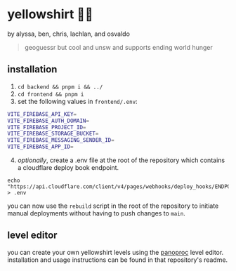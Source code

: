 # yellowshirt 👕💛

by alyssa, ben, chris, lachlan, and osvaldo

> geoguessr but cool and unsw and supports ending world hunger

## installation

1. `cd backend && pnpm i && ../`
2. `cd frontend && pnpm i`
3. set the following values in `frontend/.env`:
```bash
VITE_FIREBASE_API_KEY=
VITE_FIREBASE_AUTH_DOMAIN=
VITE_FIREBASE_PROJECT_ID=
VITE_FIREBASE_STORAGE_BUCKET=
VITE_FIREBASE_MESSAGING_SENDER_ID=
VITE_FIREBASE_APP_ID=
```
4. *optionally*, create a .env file at the root of the repository which contains a cloudflare deploy book endpoint.
```
echo "https://api.cloudflare.com/client/v4/pages/webhooks/deploy_hooks/ENDPOINT_GOES_HERE" > .env
```
you can now use the `rebuild` script in the root of the repository to initiate manual deployments without having to push changes to `main`.

## level editor

you can create your own yellowshirt levels using the [panoproc](https://github.com/lachlanshoesmith/panoproc) level editor. installation and usage instructions can be found in that repository's readme.
